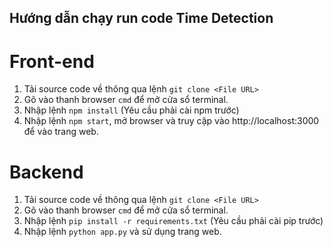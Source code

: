 ## Hướng dẫn chạy run code Time Detection
# Front-end
1. Tải source code về thông qua lệnh `git clone <File URL>`
2. Gõ vào thanh browser `cmd` để mở cửa sổ terminal.
3. Nhập lệnh `npm install` (Yêu cầu phải cài npm trước)
4. Nhập lệnh `npm start`, mở browser và truy cập vào http://localhost:3000 để vào trang web.
# Backend
1. Tải source code về thông qua lệnh `git clone <File URL>`
2. Gõ vào thanh browser `cmd` để mở cửa sổ terminal.
3. Nhập lệnh `pip install -r requirements.txt` (Yêu cầu phải cài pip trước)
4. Nhập lệnh `python app.py` và sử dụng trang web.

